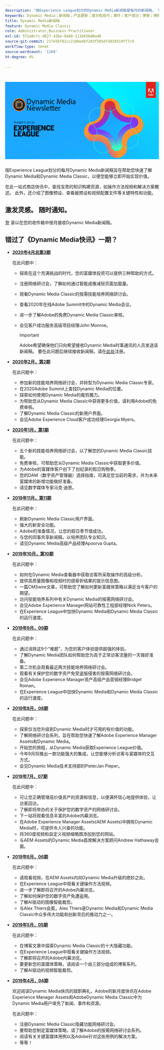 ```yaml
---
description: '按Experience League划分的Dynamic Media新闻稿是每月的新闻稿。 它旨在帮助您快速掌握Dynamic Media和Dynamic Media Classic，以便您立即实现价值。 本一站式商店快讯中提供宝贵的知识建设资源。 其中包括如何观看视频和解决方案概述。 此外，还介绍了图像预设、查看器预设和视频配置文件等关键特性和功能。 '
keywords: Dynamic Media；新闻稿；产品更新；提示和技巧；事件；客户成功；博客；博客；图像；视频；功能
title: Dynamic Media新闻稿
feature: Dynamic Media Classic
role: Administrator,Business Practitioner
exl-id: 5f2a0cfc-d627-42be-9e68-111b65680ad8
source-git-commit: 217e5bf81cc2108e4bf283f585dfd83d319ff7c9
workflow-type: tm+mt
source-wordcount: '1169'
ht-degree: 0%

---
```


# ![Dynamic Media时事通讯徽标](/help/assets/dynamic-media-newsletter-logo.png)

按Experience League划分的每月Dynamic Media新闻稿旨在帮助您快速了解Dynamic Media和Dynamic Media Classic，以便您能够立即开始实现价值。

在此一站式商店快讯中，查找宝贵的知识构建资源，如操作方法视频和解决方案概述。 此外，还介绍了图像预设、查看器预设和视频配置文件等关键特性和功能。

## 激发灵感。 随时通知。

[登](https://www.adobe.com/subscription/dynamic-media-newsletter.html) 录以在您的收件箱中按月接收Dynamic Media新闻稿。

## 错过了《Dynamic Media快讯》一期？

<!-- * **[May 2020, Issue 4](https://expleague.azureedge.net/assets/aem/Experience-Insider-vol.31.html)**

    In this issue:

    * What business continuity means in uncertain times.
    * Key takeaways from the first all-digital Adobe Summit.
    * Must-watch Experience Manager breakout sessions.
    * Summit customer spotlight: Under Armour.
    * Never miss an Experience Insider webinar.
    * Public sector spotlight: The urgent need for digital enrollment.
    * Look what’s new in Experience Manager Innovation.
    * Build your Experience Manager skills *live* with the Adobe pros.
    * Connect with the Adobe Experience Manager Community.
    * Fast-track your Adobe expertise with Adobe Experience League. -->

* **[2020年4月总第3期](https://expleague.azureedge.net/assets/dynamic-media/Dynamic_Media_Newsletter_04_2020_April.html)**

   在此问题中：

   * 探索在这个充满挑战的时代，您的富媒体投资可以提供三种帮助的方式。
   * 注册网络研讨会，了解如何通过智能成像减轻页面加载量。
   * 观看Dynamic Media Classic的按需技能培养网络研讨会。
   * 查看2020年在线Adobe Summit中的Dynamic Media会议。
   * 进一步了解Adobe的免费Dynamic Media Classic审核。
   * 会见客户成功服务高级项目经理John Monroe。

      >[!IMPORTANT]
      >
      >Adobe希望确保他们只向希望接收Dynamic Media时事通讯的人员发送该新闻稿。 要在此问题后继续接收新闻稿，请在[此处](https://nam04.safelinks.protection.outlook.com/?url=http%3A%2F%2Ft.messages.adobe.com%2Fr%2F%3Fid%3Dha6c66e%2C266d7ba%2C26edbee&amp;data=02%7C01%7Crbrough%40adobe.com%7Ce0ec0f8dde0f4eb03d9c08d7e2173fd3%7Cfa7b1b5a7b34438794aed2c178decee1%7C0%7C0%7C637226461801398160&amp;sdata=3c1oREsqy%2FeDPKC3dd4IO9dXomQ1XbokaBAYQl8obrk%3D&amp;reserved=0)注册。

* **[2020年2月，第2期](https://expleague.azureedge.net/assets/dynamic-media/Dynamic_Media_Newsletter_02_2020_Feb.html)**

   在此问题中：

   * 参加新的技能培养网络研讨会，并转型为Dynamic Media Classic专家。
   * 在2020Adobe Summit上查找Dynamic Media的位置。
   * 探索如何使用Dynamic Media的裁剪魔力。
   * 为帮助您从Dynamic Media Classic中获得更多价值，请利用Adobe的免费审核。
   * 了解Dynamic Media Classic的新用户界面。
   * 会见Adobe Experience Cloud客户成功经理Georgia Myers。

* **[2020年1月，第1期](https://expleague.azureedge.net/assets/dynamic-media/Dynamic_Media_Newsletter_01_2020_Jan.html)**

   在此问题中：

   * 五个新的技能培养网络研讨会，以了解您的Dynamic Media Classic技能。
   * 免费审核，可帮助您从Dynamic Media Classic中获取更多价值。
   * 为Adobe的富媒体客户创下了创纪录的假日购物季。
   * 您的DAM（数字资产管理器）选择指南，可满足您当前的需求，并为未来富媒体的新增功能做好准备。
   * 请见数字媒体专家马克·迪恩。

* **[2019年11月，第11期](https://expleague.azureedge.net/assets/dynamic-media/Dynamic_Media_Newsletter_11_2019_Nov.html)**

   在此问题中：

   * 刷新Dynamic Media Classic用户界面。
   * 强大的新安全功能。
   * Adobe的准备情况，让您的假日季节很成功。
   * 与您的同事共享新闻稿，以培养团队专业知识。
   * 请见Dynamic Media高级产品经理Apoorva Gupta。

* **[2019年10月，第10期](https://expleague.azureedge.net/assets/dynamic-media/Dynamic_Media_Newsletter_10_2019_Oct.html)**

   在此问题中：

   * 如何在Dynamic Media查看器中获取访客所采取操作的高级分析。
   * 提供高质量图像和视频时的颌骨折结果的提示信息图。
   * 一篇CMSwire文章，可帮助您了解如何更新富媒体策略以满足当今客户的期望。
   * 访问技能培养系列中有关Dynamic Media的按需网络研讨会。
   * 会见Adobe Experience Manager网站可靠性工程部经理Nick Peters。
   * 在Experience League中加快Dynamic Media和Dynamic Media Classic的运行速度。

* **[2019年9月，09期](https://expleague.azureedge.net/assets/dynamic-media/Dynamic_Media_Newsletter_09_2019_Sept.html)**

   在此问题中：

   * 通过消除这9个“难题”，为您的客户体验提供超强的体验。
   * 了解Dynamic Media团队如何帮助您为高于正常访客流量的一天做好准备。
   * 第二次机会观看最近两次技能培养网络研讨会。
   * 观看有关保护您的数字资产免受盗版侵害的按需网络研讨会。
   * 会见Adobe Experience Manager资产高级产品营销经理Bridget Roman。
   * 在Experience League中加快Dynamic Media和Dynamic Media Classic的运行速度。


* **[2019年8月，08期](https://expleague.azureedge.net/assets/dynamic-media/Dynamic_Media_Newsletter_08_2019_Aug.html)**

   在此问题中：

   * 探索仅当您升级到Dynamic Media时才可用的有价值的功能。
   * 了解网络研讨会系列，旨在帮助您快速了解Adobe Experience Manager Assets和Dynamic Media。
   * 开始您的旅程，从Dynamic Media获取Experience League价值。
   * 今年9月将推出一款功能强大的集成，让您能够分析访客与富媒体的交互方式。
   * 会见Dynamic Media技术支持部的PieterJan Pieper。

* **[2019年7月，07期](https://expleague.azureedge.net/assets/dynamic-media/Dynamic_Media_Newsletter_07_2019_July.html)**

   在此问题中：

   * 可让您正确管理高价值资产的资源和信息，以便满怀信心地提供体验，让访客回访。
   * 了解即将举办的关于保护您的数字资产的网络研讨会。
   * 下一站将观看信息丰富的Adobe内幕浏览。
   * 在Adobe Experience Manager Assets(AEM Assets)中拥有Dynamic Media时，可提供令人兴奋的功能。
   * 将360度视频和自定义视频缩略图添加到您的网站。
   * 与AEM Assets的Dynamic Media首席解决方案顾问Andrew Hathaway会面。

* **[2019年6月，06期](https://expleague.azureedge.net/assets/dynamic-media/Dynamic_Media_Newsletter_06_2019_June.html)**

   在此问题中：

   * 请观看视频，在AEM Assets内向Dynamic Media升级的绝妙之处。
   * 在Experience League中观看关键操作方法视频。
   * 进一步了解即将召开的Adobe内幕浏览。
   * 了解如何保护您的数字资产免遭盗用。
   * 了解AI驱动的图像智能裁剪。
   * 与Alex Thiers会面，Alex Thiers是Dynamic Media和Dynamic Media Classic中众多伟大功能和创新背后的推动力之一。

* **[2019年5月，05期](https://expleague.azureedge.net/assets/dynamic-media/Dynamic_Media_Newsletter_05_2019_May.html)**

   在此问题中：

   * 在博客文章中探索Dynamic Media Classic的十大隐藏功能。
   * 在Experience League中观看关键操作方法视频。
   * 了解即将召开的Adobe内幕浏览。
   * 要更新您的富媒体策略，请阅读一个由三部分组成的博客系列。
   * 了解AI驱动的视频智能裁剪。

* **[2019年4月，04期](https://expleague.azureedge.net/assets/dynamic-media/Dynamic_Media_Newsletter_04_2019_April.html)**

   欢迎阅读Dynamic Media快讯的就职典礼，Adobe的新月度快讯在Adobe Experience Manager Assets和AdobeDynamic Media Classic中为Dynamic Media用户填充了新闻、事件和资源。

   在此问题中：

   * 注册Dynamic Media Classic隐藏功能网络研讨会。
   * 要帮助您制定富媒体策略，请了解Adobe的按需网络研讨会系列。
   * 阅读有关关键富媒体用例以及Adobe针对这些用例的解决方案。
   * 等等！
